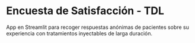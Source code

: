 # Encuesta de Satisfacción - TDL
App en Streamlit para recoger respuestas anónimas de pacientes sobre su experiencia con tratamientos inyectables de larga duración.